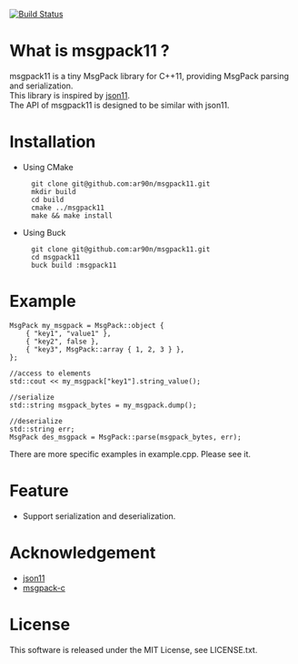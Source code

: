 [![Build Status](https://travis-ci.org/ar90n/msgpack11.svg?branch=master)](https://travis-ci.org/ar90n/msgpack11)

What is msgpack11 ?
===============

msgpack11 is a tiny MsgPack library for C++11, providing MsgPack parsing and serialization.  
This library is inspired by [json11](https://github.com/dropbox/json11).  
The API of msgpack11 is designed to be similar with json11.

Installation
===============
* Using CMake

        git clone git@github.com:ar90n/msgpack11.git
        mkdir build
        cd build
        cmake ../msgpack11
        make && make install

* Using Buck

        git clone git@github.com:ar90n/msgpack11.git
        cd msgpack11
        buck build :msgpack11

Example
===============

    MsgPack my_msgpack = MsgPack::object {
        { "key1", "value1" },
        { "key2", false },
        { "key3", MsgPack::array { 1, 2, 3 } },
    };

    //access to elements
    std::cout << my_msgpack["key1"].string_value();

    //serialize
    std::string msgpack_bytes = my_msgpack.dump();

    //deserialize
    std::string err;
    MsgPack des_msgpack = MsgPack::parse(msgpack_bytes, err);

There are more specific examples in example.cpp.
Please see it.

Feature
===============
* Support serialization and deserialization.

Acknowledgement
===============
* [json11](https://github.com/dropbox/json11)
* [msgpack-c](https://github.com/msgpack/msgpack-c)

License
===============
This software is released under the MIT License, see LICENSE.txt.
